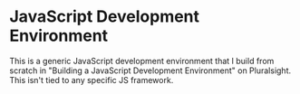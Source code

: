 # JavaScript Development Environment

This is a generic JavaScript development environment that I build from scratch in "Building a JavaScript Development Environment" on Pluralsight. This isn't tied to any specific JS framework.
